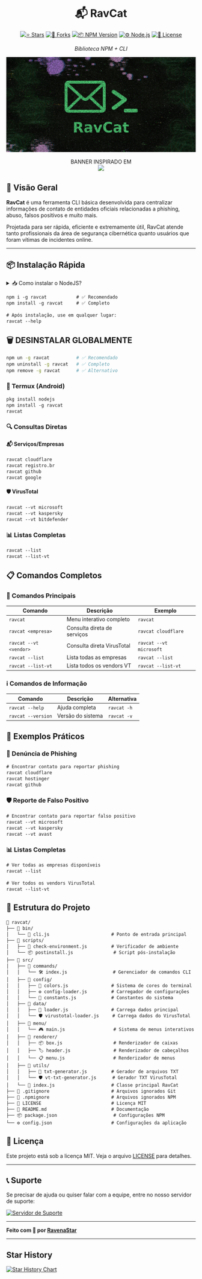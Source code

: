 

<div align="center">

# 📬 RavCat

[![⭐ Stars](https://img.shields.io/github/stars/ravenastar-js/ravcat?style=for-the-badge&label=%E2%AD%90%20Stars&color=2d7445&logo=star&logoColor=white&labelColor=444&radius=10)](https://github.com/ravenastar-js/ravcat/stargazers)
[![🔱 Forks](https://img.shields.io/github/forks/ravenastar-js/ravcat?style=for-the-badge&label=%F0%9F%94%B1%20Forks&color=2d7445&logo=git&logoColor=white&labelColor=444&radius=10)](https://github.com/ravenastar-js/ravcat/network/members)
[![📦 NPM Version](https://img.shields.io/npm/v/ravcat?style=for-the-badge&label=%F0%9F%93%A6%20NPM&color=2d7445&logo=npm&logoColor=white&labelColor=444&radius=10)](https://www.npmjs.com/package/ravcat)
[![⚙️ Node.js](https://img.shields.io/badge/%E2%9A%99%EF%B8%8F%20Node.js-14.0%2B-green?style=for-the-badge&logo=nodedotjs&color=2d7445&logoColor=white&labelColor=444&radius=10)](https://nodejs.org)
[![📄 License](https://img.shields.io/badge/%F0%9F%93%84%20License-MIT-blue?style=for-the-badge&logo=opensourceinitiative&color=2d7445&logoColor=white&labelColor=444&radius=10)](LICENSE)

*Biblioteca NPM + CLI*

</div>

![ravcat](media/ravcat.png)

<div align="center">
BANNER INSPIRADO EM
<br>
<a href="https://store.steampowered.com/app/1507580/Enigma_do_Medo" >
  <img src="https://i.imgur.com/Gbyx94i.png" width="180">
</a>
</div>

## 🎯 Visão Geral

**RavCat** é uma ferramenta CLI básica desenvolvida para centralizar informações de contato de entidades oficiais relacionadas a phishing, abuso, falsos positivos e muito mais.

Projetada para ser rápida, eficiente e extremamente útil, RavCat atende tanto profissionais da área de segurança cibernética quanto usuários que foram vítimas de incidentes online.

---

## 📦 Instalação Rápida

<details>
<summary>📥 Como instalar o NodeJS?</summary>

- [COMO INSTALAR NODE JS NO WINDOWS?](https://youtu.be/-jft_9PlffQ)
</details>

```
npm i -g ravcat           # ✅ Recomendado
npm install -g ravcat     # ✅ Completo

# Após instalação, use em qualquer lugar:
ravcat --help
```

## 🗑️ DESINSTALAR GLOBALMENTE
```bash
npm un -g ravcat          # ✅ Recomendado  
npm uninstall -g ravcat   # ✅ Completo
npm remove -g ravcat      # ✅ Alternativo
```

### 🐧 Termux (Android)
```
pkg install nodejs
npm install -g ravcat
ravcat
```

### 🔍 Consultas Diretas

#### 📬 Serviços/Empresas
```
ravcat cloudflare
ravcat registro.br
ravcat github
ravcat google
```

#### 🛡️ VirusTotal
```
ravcat --vt microsoft
ravcat --vt kaspersky
ravcat --vt bitdefender
```

### 📊 Listas Completas
```
ravcat --list
ravcat --list-vt
```

## 📋 Comandos Completos

### 🎯 Comandos Principais
| Comando | Descrição | Exemplo |
|---------|-----------|---------|
| `ravcat` | Menu interativo completo | `ravcat` |
| `ravcat <empresa>` | Consulta direta de serviços | `ravcat cloudflare` |
| `ravcat --vt <vendor>` | Consulta direta VirusTotal | `ravcat --vt microsoft` |
| `ravcat --list` | Lista todas as empresas | `ravcat --list` |
| `ravcat --list-vt` | Lista todos os vendors VT | `ravcat --list-vt` |

### ℹ️ Comandos de Informação
| Comando | Descrição | Alternativa |
|---------|-----------|-------------|
| `ravcat --help` | Ajuda completa | `ravcat -h` |
| `ravcat --version` | Versão do sistema | `ravcat -v` |

## 🎯 Exemplos Práticos

### 📝 Denúncia de Phishing
```
# Encontrar contato para reportar phishing
ravcat cloudflare
ravcat hostinger
ravcat github
```

### 🛡️ Reporte de Falso Positivo
```
# Encontrar contato para reportar falso positivo
ravcat --vt microsoft
ravcat --vt kaspersky
ravcat --vt avast
```

### 📊 Listas Completas
```
# Ver todas as empresas disponíveis
ravcat --list

# Ver todos os vendors VirusTotal
ravcat --list-vt
```

## 📁 Estrutura do Projeto

```
📁 ravcat/
├── 📁 bin/
│   └── 🎯 cli.js                       # Ponto de entrada principal
├── 📁 scripts/
│   ├── 🔧 check-environment.js         # Verificador de ambiente
│   └── 📦 postinstall.js               # Script pós-instalação
├── 📁 src/
│   ├── 📁 commands/
│   │   └── 🛠️ index.js                 # Gerenciador de comandos CLI
│   ├── 📁 config/
│   │   ├── 🎨 colors.js                # Sistema de cores do terminal
│   │   ├── ⚙️ config-loader.js         # Carregador de configurações
│   │   └── 📏 constants.js             # Constantes do sistema
│   ├── 📁 data/
│   │   ├── 📡 loader.js                # Carrega dados principal
│   │   └── 🛡️ virustotal-loader.js     # Carrega dados do VirusTotal
│   ├── 📁 menu/
│   │   └── 🎮 main.js                  # Sistema de menus interativos
│   ├── 📁 renderer/
│   │   ├── 📦 box.js                   # Renderizador de caixas
│   │   ├── 🏷️ header.js                # Renderizador de cabeçalhos
│   │   └── 📋 menu.js                  # Renderizador de menus
│   ├── 📁 utils/
│   │   ├── 📄 txt-generator.js         # Gerador de arquivos TXT
│   │   └── 🛡️ vt-txt-generator.js      # Gerador TXT VirusTotal
│   └── 🚀 index.js                     # Classe principal RavCat
├── 📄 .gitignore                       # Arquivos ignorados Git
├── 📄 .npmignore                       # Arquivos ignorados NPM
├── 📄 LICENSE                          # Licença MIT
├── 📖 README.md                        # Documentação
├── 📦 package.json                     # Configurações NPM
└── ⚙️ config.json                      # Configurações da aplicação
```

## 📄 Licença

Este projeto está sob a licença MIT. Veja o arquivo [LICENSE](LICENSE) para detalhes.

---

## 📞 Suporte 

Se precisar de ajuda ou quiser falar com a equipe, entre no nosso servidor de suporte:

[![Servidor de Suporte](https://img.shields.io/badge/Servidor%20de%20Suporte-Discord-5865F2?style=for-the-badge&logo=discord&logoColor=white)](https://discord.gg/FncVNprdgP)

---

**Feito com 💚 por [RavenaStar](https://ravenastar.link)**

---

## Star History

<a href="https://www.star-history.com/#ravenastar-js/ravcate&Date">
 <picture>
   <source media="(prefers-color-scheme: dark)" srcset="https://api.star-history.com/svg?repos=ravenastar-js/ravcate&type=Date&theme=dark" />
   <source media="(prefers-color-scheme: light)" srcset="https://api.star-history.com/svg?repos=ravenastar-js/ravcate&type=Date" />
   <img alt="Star History Chart" src="https://api.star-history.com/svg?repos=ravenastar-js/ravcate&type=Date" />
 </picture>
</a>